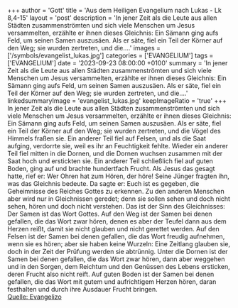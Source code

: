 +++
author = 'Gott'
title = 'Aus dem Heiligen Evangelium nach Lukas - Lk 8,4-15'
layout = 'post'
description = 'In jener Zeit als die Leute aus allen Städten zusammenströmten und sich viele Menschen um Jesus versammelten, erzählte er ihnen dieses Gleichnis: Ein Sämann ging aufs Feld, um seinen Samen auszusäen. Als er säte, fiel ein Teil der Körner auf den Weg; sie wurden zertreten, und die....'
images = ['/symbols/evangelist_lukas.jpg']
categories = ['EVANGELIUM']
tags = ['EVANGELIUM']
date = '2023-09-23 08:00:00 +0100'
summary = 'In jener Zeit als die Leute aus allen Städten zusammenströmten und sich viele Menschen um Jesus versammelten, erzählte er ihnen dieses Gleichnis: Ein Sämann ging aufs Feld, um seinen Samen auszusäen. Als er säte, fiel ein Teil der Körner auf den Weg; sie wurden zertreten, und die....'
linkedsummaryImage = 'evangelist_lukas.jpg'
keepImageRatio = 'true'
+++
In jener Zeit als die Leute aus allen Städten zusammenströmten und sich viele Menschen um Jesus versammelten, erzählte er ihnen dieses Gleichnis:
Ein Sämann ging aufs Feld, um seinen Samen auszusäen. Als er säte, fiel ein Teil der Körner auf den Weg; sie wurden zertreten, und die Vögel des Himmels fraßen sie.<!--more-->
Ein anderer Teil fiel auf Felsen, und als die Saat aufging, verdorrte sie, weil es ihr an Feuchtigkeit fehlte.
Wieder ein anderer Teil fiel mitten in die Dornen, und die Dornen wuchsen zusammen mit der Saat hoch und erstickten sie.
Ein anderer Teil schließlich fiel auf guten Boden, ging auf und brachte hundertfach Frucht. Als Jesus das gesagt hatte, rief er: Wer Ohren hat zum Hören, der höre!
Seine Jünger fragten ihn, was das Gleichnis bedeute.
Da sagte er: Euch ist es gegeben, die Geheimnisse des Reiches Gottes zu erkennen. Zu den anderen Menschen aber wird nur in Gleichnissen geredet; denn sie sollen sehen und doch nicht sehen, hören und doch nicht verstehen.
Das ist der Sinn des Gleichnisses: Der Samen ist das Wort Gottes.
Auf den Weg ist der Samen bei denen gefallen, die das Wort zwar hören, denen es aber der Teufel dann aus dem Herzen reißt, damit sie nicht glauben und nicht gerettet werden.
Auf den Felsen ist der Samen bei denen gefallen, die das Wort freudig aufnehmen, wenn sie es hören; aber sie haben keine Wurzeln: Eine Zeitlang glauben sie, doch in der Zeit der Prüfung werden sie abtrünnig.
Unter die Dornen ist der Samen bei denen gefallen, die das Wort zwar hören, dann aber weggehen und in den Sorgen, dem Reichtum und den Genüssen des Lebens ersticken, deren Frucht also nicht reift.
Auf guten Boden ist der Samen bei denen gefallen, die das Wort mit gutem und aufrichtigem Herzen hören, daran festhalten und durch ihre Ausdauer Frucht bringen.<br> [Quelle: Evangelizo](https://evangeliumtagfuertag.org/DE/gospel)